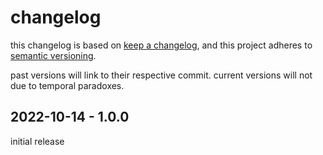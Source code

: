 # changelog

this changelog is based on [keep a changelog](https://keepachangelog.com/), and this project adheres to [semantic versioning](https://semver.org/).

past versions will link to their respective commit. current versions will not due to temporal paradoxes.

## 2022-10-14 - 1.0.0
initial release

